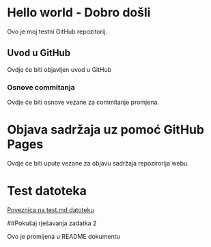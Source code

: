 # Hello world - Dobro došli
Ovo je moj testni GitHub repozitorij.

## Uvod u GitHub

Ovdje će biti objavljen uvod u GitHub

### Osnove commitanja

Ovdje će biti osnove vezane za commitanje promjena.

# Objava sadržaja uz pomoć GitHub Pages

Ovdje će biti upute vezane za objavu sadržaja repozirorija webu.

# Test datoteka

[Poveznica na test.md datoteku](test.md)

##Pokušaj rješavanja zadatka 2

Ovo je promijena u README dokumentu
